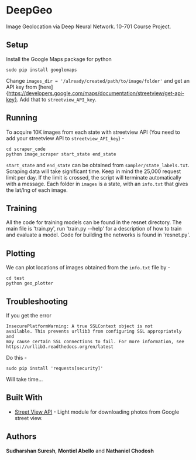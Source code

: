 # DeepGeo

Image Geolocation via Deep Neural Network. 10-701 Course Project. 


## Setup 

Install the Google Maps package for python 

```
sudo pip install googlemaps
```

Change `images_dir = '/already/created/path/to/image/folder'` and get an API key from [here]{https://developers.google.com/maps/documentation/streetview/get-api-key}. Add that to `streetview_API_key`. 
## Running 

To acquire 10K images from each state with streetview API (You need to add your streetview API to `streetview_API_key`) - 

```
cd scraper_code
python image_scraper start_state end_state
```

`start_state` and `end_state` can be obtained from `sampler/state_labels.txt`. Scraping data will take significant time. Keep in mind the 25,000 request limit per day. If the limit is crossed, the script will terminate automatically with a message. Each folder in `images` is a state, with an `info.txt` that gives the lat/lng of each image. 

## Training

All the code for training models can be found in the resnet directory. The main file is 'train.py', run 'train.py --help' for a description of how to train and evaluate a model. Code for building the networks is found in 'resnet.py'.

## Plotting

We can plot locations of images obtained from the `info.txt` file by - 
```
cd test
python geo_plotter
```


## Troubleshooting 

If you get the error 

```
InsecurePlatformWarning: A true SSLContext object is not
available. This prevents urllib3 from configuring SSL appropriately and 
may cause certain SSL connections to fail. For more information, see 
https://urllib3.readthedocs.org/en/latest  
```

Do this - 
```
sudo pip install 'requests[security]'
```
Will take time...

## Built With

* [Street View API](https://github.com/robolyst/streetview) - Light module for downloading photos from Google street view. 

## Authors

**Sudharshan Suresh**, **Montiel Abello** and **Nathaniel Chodosh**
